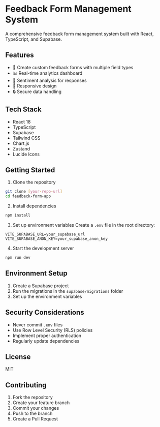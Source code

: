 # Feedback Form Management System

A comprehensive feedback form management system built with React, TypeScript, and Supabase.

## Features

- 📝 Create custom feedback forms with multiple field types
- 📊 Real-time analytics dashboard
- 🎯 Sentiment analysis for responses
- 📱 Responsive design
- 🔒 Secure data handling

## Tech Stack

- React 18
- TypeScript
- Supabase
- Tailwind CSS
- Chart.js
- Zustand
- Lucide Icons

## Getting Started

1. Clone the repository
```bash
git clone [your-repo-url]
cd feedback-form-app
```

2. Install dependencies
```bash
npm install
```

3. Set up environment variables
Create a `.env` file in the root directory:
```env
VITE_SUPABASE_URL=your_supabase_url
VITE_SUPABASE_ANON_KEY=your_supabase_anon_key
```

4. Start the development server
```bash
npm run dev
```

## Environment Setup

1. Create a Supabase project
2. Run the migrations in the `supabase/migrations` folder
3. Set up the environment variables

## Security Considerations

- Never commit `.env` files
- Use Row Level Security (RLS) policies
- Implement proper authentication
- Regularly update dependencies

## License

MIT

## Contributing

1. Fork the repository
2. Create your feature branch
3. Commit your changes
4. Push to the branch
5. Create a Pull Request
